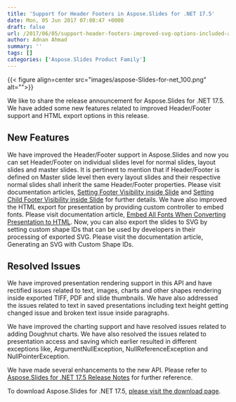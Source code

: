 ```yaml
---
title: 'Support for Header Footers in Aspose.Slides for .NET 17.5'
date: Mon, 05 Jun 2017 07:08:47 +0000
draft: false
url: /2017/06/05/support-header-footers-improved-svg-options-included-aspose.slides-.net-17.5/
author: Adnan Ahmad
summary: ''
tags: []
categories: ['Aspose.Slides Product Family']
---
```




{{< figure align=center src="images/aspose-Slides-for-net_100.png" alt="">}}


We like to share the release announcement for Aspose.Slides for .NET 17.5. We have added some new features related to improved Header/Footer support and HTML export options in this release.

## New Features

We have improved the Header/Footer support in Aspose.Slides and now you can set Header/Footer on individual slides level for normal slides, layout slides and master slides. It is pertinent to mention that if Header/Footer is defined on Master slide level then every layout slides and their respective normal slides shall inherit the same Header/Footer properties. Please visit documentation articles, [Setting Footer Visibility inside Slide][1] and [Setting Child Footer Visibility inside Slide][2] for further details. We have also improved the HTML export for presentation by providing custom controller to embed fonts. Please visit documentation article, [Embed All Fonts When Converting Presentation to HTML][3]. Now, you can also export the slides to SVG by setting custom shape IDs that can be used by developers in their processing of exported SVG. Please visit the documentation article, Generating an SVG with Custom Shape IDs.

## Resolved Issues

We have improved presentation rendering support in this API and have rectified issues related to text, images, charts and other shapes rendering inside exported TIFF, PDF and slide thumbnails. We have also addressed the issues related to text in saved presentations including text height getting changed issue and broken text issue inside paragraphs.

We have improved the charting support and have resolved issues related to adding Doughnut charts. We have also resolved the issues related to presentation access and saving which earlier resulted in different exceptions like, ArgumentNullException, NullReferenceException and NullPointerException.

We have made several enhancements to the new API. Please refer to [Aspose.Slides for .NET 17.5 Release Notes][4] for further reference.

To download Aspose.Slides for .NET 17.5, [please visit the download page][5].




[1]: https://docs.aspose.com/display/slidesnet/Adding+and+Editing+Slides#AddingandEditingSlides-SettingFooterVisibilityInsideSlide
[2]: https://docs.aspose.com/display/slidesnet/Adding+and+Editing+Slides#AddingandEditingSlides-SettingChildFooterVisibilityInsideSlide
[3]: https://docs.aspose.com/display/slidesnet/Converting+Presentation+to+HTML#ConvertingPresentationtoHTML-EmbedAllFontsWhenConvertingPresentationtoHTML
[4]: https://docs.aspose.com/display/slidesnet/Aspose.Slides+for+.NET+17.5+Release+Notes
[5]: https://downloads.aspose.com/slides/net/




